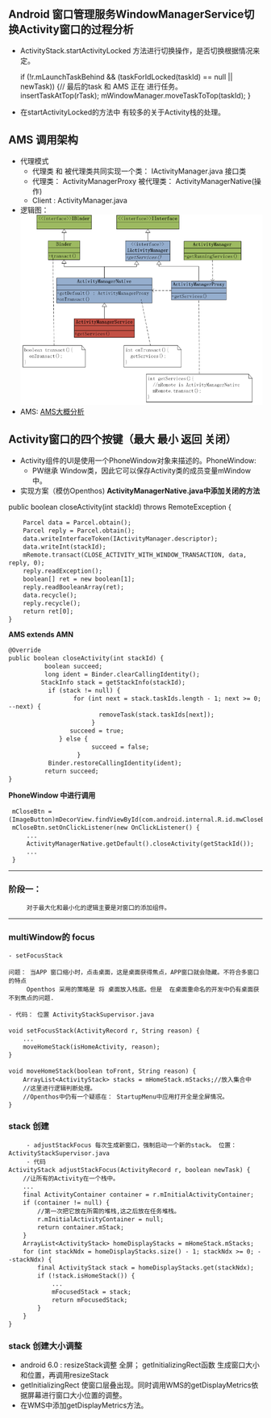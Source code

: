 ## Android 窗口管理服务WindowManagerService切换Activity窗口的过程分析
  - ActivityStack.startActivityLocked 方法进行切换操作，是否切换根据情况来定。

    if (!r.mLaunchTaskBehind && (taskForIdLocked(taskId) == null || newTask)) {// 最后的task 和 AMS 正在 进行任务。
          insertTaskAtTop(rTask);
          mWindowManager.moveTaskToTop(taskId);
    }
  - 在startActivityLocked的方法中 有较多的关于Activity栈的处理。

## AMS 调用架构
  - 代理模式
    - 代理类 和 被代理类共同实现一个类： IActivityManager.java 接口类
    - 代理类： ActivityManagerProxy 被代理类： ActivityManagerNative(操作)
    - Client : ActivityManager.java
  - 逻辑图：
  ![ams -](ams.png)
  - AMS: [AMS大概分析](AMS.md)

## Activity窗口的四个按键（最大 最小 返回 关闭） 
  - Activity组件的UI是使用一个PhoneWindow对象来描述的。PhoneWindow:
      - PW继承 Window类，因此它可以保存Activity类的成员变量mWindow中。
  - 实现方案（模仿Openthos)
   **ActivityManagerNative.java中添加关闭的方法**

   public boolean closeActivity(int stackId) throws RemoteException {

        Parcel data = Parcel.obtain();
        Parcel reply = Parcel.obtain();
        data.writeInterfaceToken(IActivityManager.descriptor);
        data.writeInt(stackId);
        mRemote.transact(CLOSE_ACTIVITY_WITH_WINDOW_TRANSACTION, data, reply, 0);
        reply.readException();
        boolean[] ret = new boolean[1];
        reply.readBooleanArray(ret);
        data.recycle();
        reply.recycle();
        return ret[0];
    }

  **AMS extends AMN**

    @Override
    public boolean closeActivity(int stackId) {
              boolean succeed;
              long ident = Binder.clearCallingIdentity();
             StackInfo stack = getStackInfo(stackId);
               if (stack != null) {
                      for (int next = stack.taskIds.length - 1; next >= 0; --next) {
                             removeTask(stack.taskIds[next]);
                           }
                     succeed = true;
                  } else {
                           succeed = false;
                       }
               Binder.restoreCallingIdentity(ident);
              return succeed;
    }

  **PhoneWindow 中进行调用**

     mCloseBtn = (ImageButton)mDecorView.findViewById(com.android.internal.R.id.mwCloseBtn);
     mCloseBtn.setOnClickListener(new OnClickListener() {
         ...
         ActivityManagerNative.getDefault().closeActivity(getStackId());
         ...
     }

***

### 阶段一：
         对于最大化和最小化的逻辑主要是对窗口的添加组件。

***

### multiWindow的 focus
    - setFocusStack

    问题： 当APP 窗口缩小时，点击桌面，这是桌面获得焦点，APP窗口就会隐藏。不符合多窗口的特点
         Openthos 采用的策略是 将 桌面放入栈底。但是  在桌面重命名的开发中仍有桌面获不到焦点的问题.
    
    - 代码： 位置 ActivityStackSupervisor.java

    void setFocusStack(ActivityRecord r, String reason) {
        ...
        moveHomeStack(isHomeActivity, reason);
    }

    void moveHomeStack(boolean toFront, String reason) {
        ArrayList<ActivityStack> stacks = mHomeStack.mStacks;//放入集合中
        //这里进行逻辑判断处理。
        //Openthos中仍有一个疑惑在： StartupMenu中应用打开全是全屏情况。
    }

### stack 创建
         - adjustStackFocus 每次生成新窗口，强制启动一个新的stack。 位置： ActivityStackSupervisor.java
         - 代码
    ActivityStack adjustStackFocus(ActivityRecord r, boolean newTask) {
        //让所有的Activity在一个栈中。
        ...
        final ActivityContainer container = r.mInitialActivityContainer;
        if (container != null) {
            //第一次把它放在所需的堆栈,这之后放在任务堆栈。
            r.mInitialActivityContainer = null;
            return container.mStack;
        }
        ArrayList<ActivityStack> homeDisplayStacks = mHomeStack.mStacks;
        for (int stackNdx = homeDisplayStacks.size() - 1; stackNdx >= 0; --stackNdx) {
            final ActivityStack stack = homeDisplayStacks.get(stackNdx);
            if (!stack.isHomeStack()) {
                ...
                mFocusedStack = stack;
                return mFocusedStack;
            }
        }
    }

### stack 创建大小调整
  - android 6.0 : resizeStack调整 全屏； getInitializingRect函数 生成窗口大小和位置，再调用resizeStack
  - getInitializingRect 使窗口层叠出现。同时调用WMS的getDisplayMetrics依据屏幕进行窗口大小位置的调整。
  - 在WMS中添加getDisplayMetrics方法。


